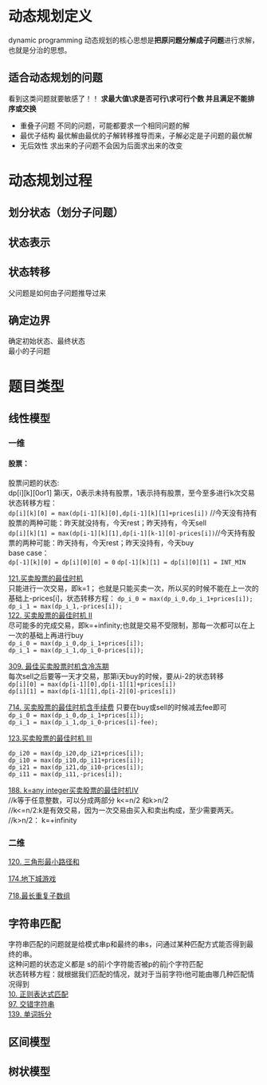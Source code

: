 

# 动态规划定义
dynamic programming
动态规划的核心思想是**把原问题分解成子问题**进行求解，也就是分治的思想。  

## 适合动态规划的问题
看到这类问题就要敏感了！！
**求最大值\求是否可行\求可行个数 并且满足不能排序或交换**
- 重叠子问题
  不同的问题，可能都要求一个相同问题的解
- 最优子结构
  最优解由最优的子解转移推导而来，子解必定是子问题的最优解
- 无后效性
  求出来的子问题不会因为后面求出来的改变

# 动态规划过程
## 划分状态（划分子问题）
## 状态表示
## 状态转移
父问题是如何由子问题推导过来
## 确定边界
确定初始状态、最终状态  
最小的子问题
# 题目类型
## 线性模型
### 一维
#### 股票：   
股票问题的状态:  
dp[i][k][0or1] 第i天，0表示未持有股票，1表示持有股票，至今至多进行k次交易  
状态转移方程：  
`dp[i][k][0] = max(dp[i-1][k][0],dp[i-1][k][1]+prices[i])` //今天没有持有股票的两种可能：昨天就没持有，今天rest；昨天持有，今天sell   
`dp[i][k][1] = max(dp[i-1][k][1],dp[i-1][k-1][0]-prices[i])`//今天持有股票的两种可能：昨天持有，今天rest；昨天没持有，今天buy    
base case：   
`dp[-1][k][0] = dp[i][0][0] = 0`
`dp[-1][k][1] = dp[i][0][1] = INT_MIN`

[121.买卖股票的最佳时机](https://github.com/florazxf/LeetCode/blob/master/dp/*121.k%3D1%20%E4%B9%B0%E5%8D%96%E8%82%A1%E7%A5%A8%E7%9A%84%E6%9C%80%E4%BD%B3%E6%97%B6%E6%9C%BA.cpp)  
只能进行一次交易，即k=1； 也就是只能买卖一次，所以买的时候不能在上一次的基础上-prices[i]，状态转移方程：
`dp_i_0 = max(dp_i_0,dp_i_1+prices[i]);`  
`dp_i_1 = max(dp_i_1,-prices[i]);`  
[122. 买卖股票的最佳时机 II](https://github.com/florazxf/LeetCode/blob/master/dp/*122.k%3D%2Binfinity%20%E4%B9%B0%E5%8D%96%E8%82%A1%E7%A5%A8%E7%9A%84%E6%9C%80%E4%BD%B3%E6%97%B6%E6%9C%BA%20II.cpp)   
尽可能多的完成交易，即k=+infinity;也就是交易不受限制，那每一次都可以在上一次的基础上再进行buy  
`dp_i_0 = max(dp_i_0,dp_i_1+prices[i]);`   
`dp_i_1 = max(dp_i_1,dp_i_0-prices[i]);`  

[309. 最佳买卖股票时机含冷冻期](https://github.com/florazxf/LeetCode/blob/master/dp/*309.k%3D%2Binfinity%20with%20cooldown%20%E6%9C%80%E4%BD%B3%E4%B9%B0%E5%8D%96%E8%82%A1%E7%A5%A8%E6%97%B6%E6%9C%BA%E5%90%AB%E5%86%B7%E5%86%BB%E6%9C%9F.cpp)  
每次sell之后要等一天才交易，那第i天buy的时候，要从i-2的状态转移  
`dp[i][0] = max(dp[i-1][0],dp[i-1][1]+prices[i])`  
`dp[i][1] = max(dp[i-1][1],dp[i-2][0]-prices[i])`  

[714. 买卖股票的最佳时机含手续费](https://github.com/florazxf/LeetCode/blob/master/dp/*714.%20k%3Dinfinity%20with%20fee%E4%B9%B0%E5%8D%96%E8%82%A1%E7%A5%A8%E7%9A%84%E6%9C%80%E4%BD%B3%E6%97%B6%E6%9C%BA%E5%90%AB%E6%89%8B%E7%BB%AD%E8%B4%B9.cpp)
只要在buy或sell的时候减去fee即可  
`dp_i_0 = max(dp_i_0,dp_i_1+prices[i]);`   
`dp_i_1 = max(dp_i_1,dp_i_0-prices[i]-fee);`  

[123.买卖股票的最佳时机 III](https://github.com/florazxf/LeetCode/blob/master/dp/*123.k%3D2%20%E4%B9%B0%E5%8D%96%E8%82%A1%E7%A5%A8%E7%9A%84%E6%9C%80%E4%BD%B3%E6%97%B6%E6%9C%BA%20III.cpp)
```
dp_i20 = max(dp_i20,dp_i21+prices[i]);
dp_i10 = max(dp_i10,dp_i11+prices[i]);
dp_i21 = max(dp_i21,dp_i10-prices[i]);
dp_i11 = max(dp_i11,-prices[i]);
```

[188. k=any integer买卖股票的最佳时机IV](https://github.com/florazxf/LeetCode/blob/master/dp/*188.%20k%3Dany%20integer%E4%B9%B0%E5%8D%96%E8%82%A1%E7%A5%A8%E7%9A%84%E6%9C%80%E4%BD%B3%E6%97%B6%E6%9C%BA%20IV.cpp)  
//k等于任意整数，可以分成两部分 k<=n/2 和k>n/2  
//k<=n/2:k是有效交易，因为一次交易由买入和卖出构成，至少需要两天。  
//k>n/2： k=+infinity  

### 二维
[120. 三角形最小路径和](https://github.com/florazxf/LeetCode/blob/master/dp/120.%20%E4%B8%89%E8%A7%92%E5%BD%A2%E6%9C%80%E5%B0%8F%E8%B7%AF%E5%BE%84%E5%92%8C.cpp)  

[174.地下城游戏](https://github.com/florazxf/LeetCode/blob/master/dp/174.%20%E5%9C%B0%E4%B8%8B%E5%9F%8E%E6%B8%B8%E6%88%8F.cpp)

[718.最长重复子数组](https://github.com/florazxf/LeetCode/blob/master/dp/718.%20%E6%9C%80%E9%95%BF%E9%87%8D%E5%A4%8D%E5%AD%90%E6%95%B0%E7%BB%84.cpp)

## 字符串匹配
字符串匹配的问题就是给模式串p和最终的串s，问通过某种匹配方式能否得到最终的串。   
这种问题的状态定义都是 s的前i个字符能否被p的前j个字符匹配    
状态转移方程：就根据我们匹配的情况，就对于当前字符i他可能由哪几种匹配情况得到  
[10. 正则表达式匹配](https://github.com/florazxf/LeetCode/blob/master/dp/*10.%20%E6%AD%A3%E5%88%99%E8%A1%A8%E8%BE%BE%E5%BC%8F%E5%8C%B9%E9%85%8D.cpp)  
[97. 交错字符串](https://github.com/florazxf/LeetCode/blob/master/dp/97.%20%E4%BA%A4%E9%94%99%E5%AD%97%E7%AC%A6%E4%B8%B2.cpp)  
[139. 单词拆分](https://github.com/florazxf/LeetCode/blob/master/dp/*139.%20%E5%8D%95%E8%AF%8D%E6%8B%86%E5%88%86.cpp)  
## 区间模型  
## 树状模型
